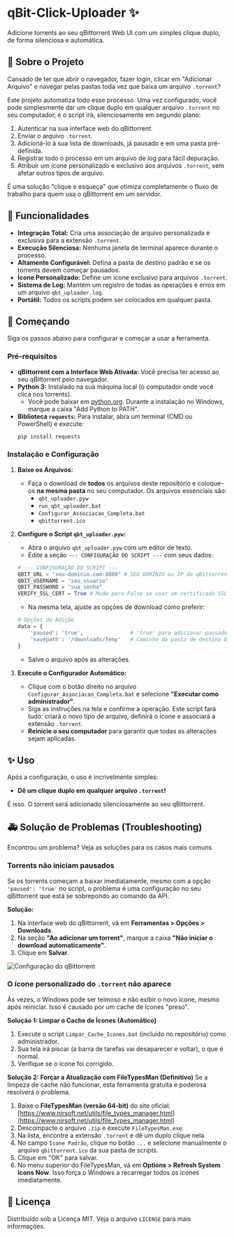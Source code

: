 # qBit-Click-Uploader ✨

Adicione torrents ao seu qBittorrent Web UI com um simples clique duplo, de forma silenciosa e automática.

## 📖 Sobre o Projeto

Cansado de ter que abrir o navegador, fazer login, clicar em "Adicionar Arquivo" e navegar pelas pastas toda vez que baixa um arquivo `.torrent`?

Este projeto automatiza todo esse processo. Uma vez configurado, você pode simplesmente dar um clique duplo em qualquer arquivo `.torrent` no seu computador, e o script irá, silenciosamente em segundo plano:

1.  Autenticar na sua interface web do qBittorrent.
2.  Enviar o arquivo `.torrent`.
3.  Adicioná-lo à sua lista de downloads, já pausado e em uma pasta pré-definida.
4.  Registrar todo o processo em um arquivo de log para fácil depuração.
5.  Atribuir um ícone personalizado e exclusivo aos arquivos `.torrent`, sem afetar outros tipos de arquivo.

É uma solução "clique e esqueça" que otimiza completamente o fluxo de trabalho para quem usa o qBittorrent em um servidor.

## 🚀 Funcionalidades

* **Integração Total:** Cria uma associação de arquivo personalizada e exclusiva para a extensão `.torrent`.
* **Execução Silenciosa:** Nenhuma janela de terminal aparece durante o processo.
* **Altamente Configurável:** Defina a pasta de destino padrão e se os torrents devem começar pausados.
* **Ícone Personalizado:** Define um ícone exclusivo para arquivos `.torrent`.
* **Sistema de Log:** Mantém um registro de todas as operações e erros em um arquivo `qbt_uploader.log`.
* **Portátil:** Todos os scripts podem ser colocados em qualquer pasta.

## 🔧 Começando

Siga os passos abaixo para configurar e começar a usar a ferramenta.

### Pré-requisitos

* **qBittorrent com a Interface Web Ativada:** Você precisa ter acesso ao seu qBittorrent pelo navegador.
* **Python 3:** Instalado na sua máquina local (o computador onde você clica nos torrents).
    * Você pode baixar em [python.org](https://www.python.org/downloads/). Durante a instalação no Windows, marque a caixa "Add Python to PATH".
* **Biblioteca `requests`:** Para instalar, abra um terminal (CMD ou PowerShell) e execute:
    ```sh
    pip install requests
    ```

### Instalação e Configuração

1.  **Baixe os Arquivos:**
    * Faça o download de **todos** os arquivos deste repositório e coloque-os **na mesma pasta** no seu computador. Os arquivos essenciais são:
        * `qbt_uploader.pyw`
        * `run_qbt_uploader.bat`
        * `Configurar_Associacao_Completa.bat`
        * `qbittorrent.ico`

2.  **Configure o Script `qbt_uploader.pyw`:**
    * Abra o arquivo `qbt_uploader.pyw` com um editor de texto.
    * Edite a seção `--- CONFIGURAÇÃO DO SCRIPT ---` com seus dados:

    ```python
    # --- CONFIGURAÇÃO DO SCRIPT ---
    QBIT_URL = "seu-dominio.com:8080" # SEU DOMÍNIO ou IP do qBittorrent, SEM http://
    QBIT_USERNAME = "seu_usuario"
    QBIT_PASSWORD = "sua_senha"
    VERIFY_SSL_CERT = True # Mude para False se usar um certificado SSL auto-assinado
    ```
    * Na mesma tela, ajuste as opções de download como preferir:
    ```python
    # Opções de Adição
    data = {
        'paused': 'true',               # 'true' para adicionar pausado, 'false' para iniciar imediatamente
        'savepath': '/downloads/Temp'   # Caminho da pasta de destino DENTRO DO SERVIDOR/DOCKER
    }
    ```
    * Salve o arquivo após as alterações.

3.  **Execute o Configurador Automático:**
    * Clique com o botão direito no arquivo `Configurar_Associacao_Completa.bat` e selecione **"Executar como administrador"**.
    * Siga as instruções na tela e confirme a operação. Este script fará tudo: criará o novo tipo de arquivo, definirá o ícone e associará a extensão `.torrent`.
    * **Reinicie o seu computador** para garantir que todas as alterações sejam aplicadas.

## ✨ Uso

Após a configuração, o uso é incrivelmente simples:

* **Dê um clique duplo em qualquer arquivo `.torrent`!**

É isso. O torrent será adicionado silenciosamente ao seu qBittorrent.

## 🚑 Solução de Problemas (Troubleshooting)

Encontrou um problema? Veja as soluções para os casos mais comuns.

### Torrents não iniciam pausados

Se os torrents começam a baixar imediatamente, mesmo com a opção `'paused': 'true'` no script, o problema é uma configuração no seu qBittorrent que está se sobrepondo ao comando da API.

**Solução:**
1.  Na interface web do qBittorrent, vá em **Ferramentas > Opções > Downloads**.
2.  Na seção **"Ao adicionar um torrent"**, marque a caixa **"Não iniciar o download automaticamente"**.
3.  Clique em **Salvar**.

![Configuração do qBittorrent](https://imgur.com/a/tofiP5V)


### O ícone personalizado do `.torrent` não aparece

Às vezes, o Windows pode ser teimoso e não exibir o novo ícone, mesmo após reiniciar. Isso é causado por um cache de ícones "preso".

**Solução 1: Limpar o Cache de Ícones (Automático)**
1.  Execute o script `Limpar_Cache_Icones.bat` (incluído no repositório) como administrador.
2.  Sua tela irá piscar (a barra de tarefas vai desaparecer e voltar), o que é normal.
3.  Verifique se o ícone foi corrigido.

**Solução 2: Forçar a Atualização com FileTypesMan (Definitivo)**
Se a limpeza de cache não funcionar, esta ferramenta gratuita e poderosa resolverá o problema.

1.  Baixe o **FileTypesMan (versão 64-bit)** do site oficial: [https://www.nirsoft.net/utils/file_types_manager.html](https://www.nirsoft.net/utils/file_types_manager.html)
2.  Descompacte o arquivo `.zip` e execute `FileTypesMan.exe`.
3.  Na lista, encontre a extensão `.torrent` e dê um duplo clique nela.
4.  No campo `Ícone Padrão`, clique no botão `...` e selecione manualmente o arquivo `qbittorrent.ico` da sua pasta de scripts.
5.  Clique em "OK" para salvar.
6.  No menu superior do FileTypesMan, vá em **Options > Refresh System Icons Now**. Isso força o Windows a recarregar todos os ícones imediatamente.

## 📜 Licença

Distribuído sob a Licença MIT. Veja o arquivo `LICENSE` para mais informações.
